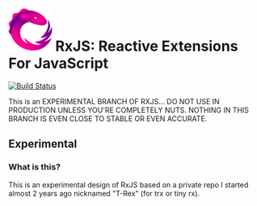 <img src="doc/asset/Rx_Logo_S.png" alt="RxJS Logo" width="86" height="86"> RxJS: Reactive Extensions For JavaScript
======================================

[![Build Status](https://travis-ci.org/ReactiveX/rxjs.svg?branch=experiment-trex)](https://travis-ci.org/ReactiveX/rxjs)

This is an EXPERIMENTAL BRANCH OF RXJS... DO NOT USE IN PRODUCTION UNLESS YOU'RE COMPLETELY NUTS. NOTHING IN THIS BRANCH IS EVEN CLOSE TO STABLE OR EVEN ACCURATE.

## Experimental



### What is this?

This is an experimental design of RxJS based on a private repo I started almost 2 years ago nicknamed "T-Rex" (for trx or tiny rx).




